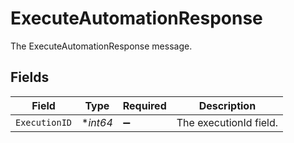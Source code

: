 # ExecuteAutomationResponse

The ExecuteAutomationResponse message.


## Fields

| Field                  | Type                   | Required               | Description            |
| ---------------------- | ---------------------- | ---------------------- | ---------------------- |
| `ExecutionID`          | **int64*               | :heavy_minus_sign:     | The executionId field. |